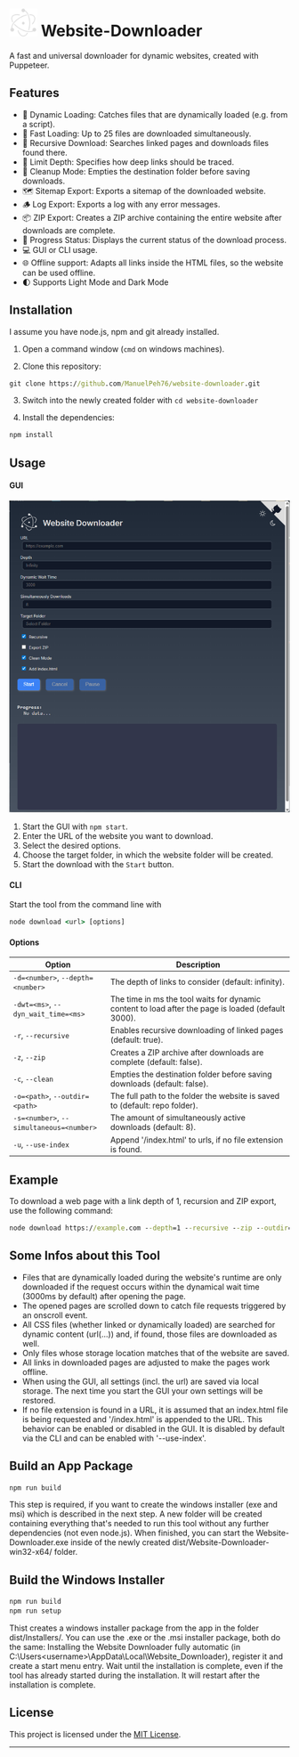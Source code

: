 # <img src="electron.svg" width="50" height="50"> Website-Downloader
A fast and universal downloader for dynamic websites, created with Puppeteer.

## Features
- 🔎 Dynamic Loading: Catches files that are dynamically loaded (e.g. from a script).
- 🚀 Fast Loading: Up to 25 files are downloaded simultaneously.
- 🔁 Recursive Download: Searches linked pages and downloads files found there.
- 📏 Limit Depth: Specifies how deep links should be traced.
- 🧹 Cleanup Mode: Empties the destination folder before saving downloads.
- 🗺️ Sitemap Export: Exports a sitemap of the downloaded website.
- 🪵 Log Export: Exports a log with any error messages.
- 📦 ZIP Export: Creates a ZIP archive containing the entire website after downloads are complete.
- 🔧 Progress Status: Displays the current status of the download process.
- 💻 GUI or CLI usage.
- 🌐 Offline support: Adapts all links inside the HTML files, so the website can be used offline.
- 🌓 Supports Light Mode and Dark Mode

## Installation
I assume you have node.js, npm and git already installed.
1. Open a command window (`cmd` on windows machines).

2. Clone this repository:
```cmd
git clone https://github.com/ManuelPeh76/website-downloader.git
```
3. Switch into the newly created folder with `cd website-downloader`

4. Install the dependencies:
```cmd
npm install
```

## Usage
#### GUI
<img src="app.png" width="600">

  1. Start the GUI with `npm start`.
  2. Enter the URL of the website you want to download.
  3. Select the desired options.
  4. Choose the target folder, in which the website folder will be created.
  5. Start the download with the `Start` button.

#### CLI
 Start the tool from the command line with
 ```cmd
 node download <url> [options]
 ```

#### Options
| Option | Description |
| --- | --- |
| `-d=<number>`, `--depth=<number>` | The depth of links to consider (default: infinity). |
| `-dwt=<ms>`, `--dyn_wait_time=<ms>` | The time in ms the tool waits for dynamic content to load after the page is loaded (default 3000). |
| `-r`, `--recursive` | Enables recursive downloading of linked pages (default: true). |
| `-z`, `--zip` | Creates a ZIP archive after downloads are complete (default: false). |
| `-c`, `--clean` | Empties the destination folder before saving downloads (default: false). |
| `-o=<path>`, `--outdir=<path>` | The full path to the folder the website is saved to (default: repo folder).
| `-s=<number>`, `--simultaneous=<number>` | The amount of simultaneously active downloads (default: 8).
| `-u`, `--use-index` | Append '/index.html' to urls, if no file extension is found.

## Example
To download a web page with a link depth of 1, recursion and ZIP export, use the following command:
```cmd
node download https://example.com --depth=1 --recursive --zip --outdir=C:\Users\<username>\documents
```

## Some Infos about this Tool

- Files that are dynamically loaded during the website's runtime are only downloaded if the request occurs within the dynamical wait time (3000ms by default) after opening the page.
- The opened pages are scrolled down to catch file requests triggered by an onscroll event.
- All CSS files (whether linked or dynamically loaded) are searched for dynamic content (url(...)) and, if found, those files are downloaded as well.
- Only files whose storage location matches that of the website are saved.
- All links in downloaded pages are adjusted to make the pages work offline.
- When using the GUI, all settings (incl. the url) are saved via local storage. The next time you start the GUI your own settings will be restored.
- If no file extension is found in a URL, it is assumed that an index.html file is being requested and '/index.html' is appended to the URL. This behavior can be enabled or disabled in the GUI. It is disabled by default via the CLI and can be enabled with '--use-index'.

## Build an App Package
```cmd
npm run build
```
This step is required, if you want to create the windows installer (exe and msi) which is described in the next step. 
A new folder will be created containing everything that's needed to run this tool without any further dependencies (not even node.js).
When finished, you can start the Website-Downloader.exe inside of the newly created dist/Website-Downloader-win32-x64/ folder.


## Build the Windows Installer
```cmd
npm run build
npm run setup
```
Thist creates a windows installer package from the app in the folder dist/Installers/.
You can use the .exe or the .msi installer package, both do the same: Installing the Website Downloader fully automatic (in C:\Users\<username>\AppData\Local\Website_Downloader), register it and create a start menu entry.
Wait until the installation is complete, even if the tool has already started during the installation. It will restart after the installation is complete.

## License
This project is licensed under the [MIT License](https://opensource.org/licenses/MIT).

---







